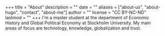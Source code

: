 +++
title = "About"
description = ""
date = ""
aliases = ["about-us", "about-hugo", "contact", "about-me"]
author = ""
license = "CC BY-NC-ND"
lastmod = ""
+++
I'm a master student at the department of Economic History and Global Political Economy at Stockholm University. My main areas of focus are technology, knowledge, globalization and trust.
